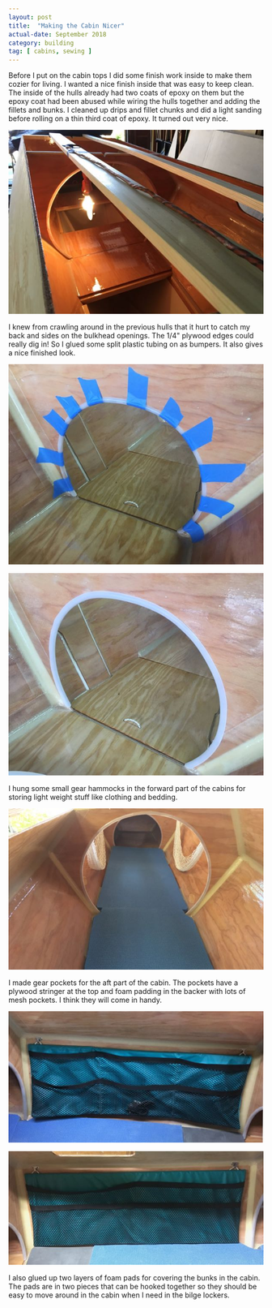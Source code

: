 ```yaml
---
layout: post
title:  "Making the Cabin Nicer"
actual-date: September 2018
category: building
tag: [ cabins, sewing ]
---
```


Before I put on the cabin tops I did some finish work inside to make them cozier for living. I wanted a nice finish inside that was easy to keep clean. The inside of the hulls already had two coats of epoxy on them but the epoxy coat had been abused while wiring the hulls together and adding the fillets and bunks. I cleaned up drips and fillet chunks and did a light sanding before rolling on a thin third coat of epoxy. It turned out very nice.

![Third Coat of Epoxy Curing](/assets/images/cabin-3-epoxy.jpg)

I knew from crawling around in the previous hulls that it hurt to catch my back and sides on the bulkhead openings. The 1/4" plywood edges could really dig in! So I glued some split plastic tubing on as bumpers. It also gives a nice finished look.

![Gluing On Bumper](/assets/images/cabin-3-bumper-1.jpg)

![Bumper In Place](/assets/images/cabin-3-bumper-2.jpg)

I hung some small gear hammocks in the forward part of the cabins for storing light weight stuff like clothing and bedding.

![Gear Hammocks](/assets/images/cabin-3-hammocks.jpg)

I made gear pockets for the aft part of the cabin. The pockets have a plywood stringer at the top and foam padding in the backer with lots of mesh pockets. I think they will come in handy.

![Inner Pocket](/assets/images/cabin-3-pocket-1.jpg)

![Outer Pocket](/assets/images/cabin-3-pocket-2.jpg)

I also glued up two layers of foam pads for covering the bunks in the cabin. The pads are in two pieces that can be hooked together so they should be easy to move around in the cabin when I need in the bilge lockers.
